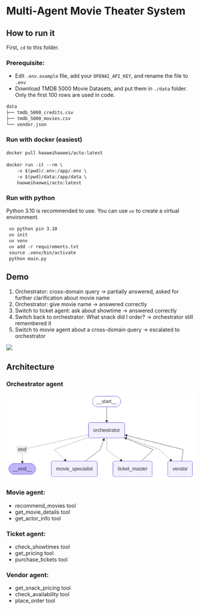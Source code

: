 # Multi‑Agent Movie Theater System

## How to run it
First, `cd` to this folder.
### Prerequisite:
- Edit `.env.example` file, add your `OPENAI_API_KEY`, and rename the file to `.env`
- Download TMDB 5000 Movie Datasets, and put them in `./data` folder. Only the first 100 rows are used in code.
```
data
├── tmdb_5000_credits.csv
├── tmdb_5000_movies.csv
└── vendor.json
```

### Run with docker (easiest)

```
docker pull haoweihaowei/acto:latest

docker run -it --rm \
    -v $(pwd)/.env:/app/.env \
    -v $(pwd)/data:/app/data \
    haoweihaowei/acto:latest
```

### Run with python

Python 3.10 is recommended to use. You can use `uv` to create a virtual environment.
```
 uv python pin 3.10
 uv init
 uv venv
 uv add -r requirements.txt
 source .venv/bin/activate
 python main.py
```
## Demo
1. Orchestrator: cross-domain query -> partially answered, asked for further clarification about movie name
2. Orchestrator: give movie name -> answered correctly
3. Switch to ticket agent: ask about showtime -> answered correctly
4. Switch back to orchestrator: What snack did I order? -> orchestrator still remembered it
5. Switch to movie agent about a cross-domain query -> escalated to orchestrator

![](demo.gif)

## Architecture

### Orchestrator agent
![..](orchestrator_graph.png)

### Movie agent:
- recommend_movies tool
- get_movie_details tool
- get_actor_info tool

### Ticket agent:
- check_showtimes tool
- get_pricing tool
- purchase_tickets tool

### Vendor agent:
- get_snack_pricing tool
- check_availability tool
- place_order tool
